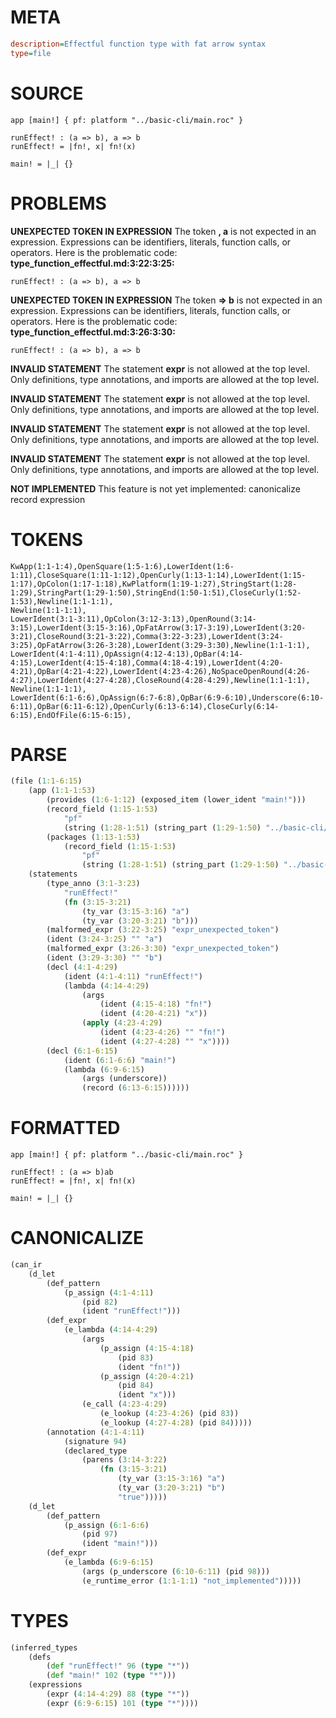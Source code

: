 # META
~~~ini
description=Effectful function type with fat arrow syntax
type=file
~~~
# SOURCE
~~~roc
app [main!] { pf: platform "../basic-cli/main.roc" }

runEffect! : (a => b), a => b
runEffect! = |fn!, x| fn!(x)

main! = |_| {}
~~~
# PROBLEMS
**UNEXPECTED TOKEN IN EXPRESSION**
The token **, a** is not expected in an expression.
Expressions can be identifiers, literals, function calls, or operators.
Here is the problematic code:
**type_function_effectful.md:3:22:3:25:**
```roc
runEffect! : (a => b), a => b
```


**UNEXPECTED TOKEN IN EXPRESSION**
The token **=> b** is not expected in an expression.
Expressions can be identifiers, literals, function calls, or operators.
Here is the problematic code:
**type_function_effectful.md:3:26:3:30:**
```roc
runEffect! : (a => b), a => b
```


**INVALID STATEMENT**
The statement **expr** is not allowed at the top level.
Only definitions, type annotations, and imports are allowed at the top level.

**INVALID STATEMENT**
The statement **expr** is not allowed at the top level.
Only definitions, type annotations, and imports are allowed at the top level.

**INVALID STATEMENT**
The statement **expr** is not allowed at the top level.
Only definitions, type annotations, and imports are allowed at the top level.

**INVALID STATEMENT**
The statement **expr** is not allowed at the top level.
Only definitions, type annotations, and imports are allowed at the top level.

**NOT IMPLEMENTED**
This feature is not yet implemented: canonicalize record expression

# TOKENS
~~~zig
KwApp(1:1-1:4),OpenSquare(1:5-1:6),LowerIdent(1:6-1:11),CloseSquare(1:11-1:12),OpenCurly(1:13-1:14),LowerIdent(1:15-1:17),OpColon(1:17-1:18),KwPlatform(1:19-1:27),StringStart(1:28-1:29),StringPart(1:29-1:50),StringEnd(1:50-1:51),CloseCurly(1:52-1:53),Newline(1:1-1:1),
Newline(1:1-1:1),
LowerIdent(3:1-3:11),OpColon(3:12-3:13),OpenRound(3:14-3:15),LowerIdent(3:15-3:16),OpFatArrow(3:17-3:19),LowerIdent(3:20-3:21),CloseRound(3:21-3:22),Comma(3:22-3:23),LowerIdent(3:24-3:25),OpFatArrow(3:26-3:28),LowerIdent(3:29-3:30),Newline(1:1-1:1),
LowerIdent(4:1-4:11),OpAssign(4:12-4:13),OpBar(4:14-4:15),LowerIdent(4:15-4:18),Comma(4:18-4:19),LowerIdent(4:20-4:21),OpBar(4:21-4:22),LowerIdent(4:23-4:26),NoSpaceOpenRound(4:26-4:27),LowerIdent(4:27-4:28),CloseRound(4:28-4:29),Newline(1:1-1:1),
Newline(1:1-1:1),
LowerIdent(6:1-6:6),OpAssign(6:7-6:8),OpBar(6:9-6:10),Underscore(6:10-6:11),OpBar(6:11-6:12),OpenCurly(6:13-6:14),CloseCurly(6:14-6:15),EndOfFile(6:15-6:15),
~~~
# PARSE
~~~clojure
(file (1:1-6:15)
	(app (1:1-1:53)
		(provides (1:6-1:12) (exposed_item (lower_ident "main!")))
		(record_field (1:15-1:53)
			"pf"
			(string (1:28-1:51) (string_part (1:29-1:50) "../basic-cli/main.roc")))
		(packages (1:13-1:53)
			(record_field (1:15-1:53)
				"pf"
				(string (1:28-1:51) (string_part (1:29-1:50) "../basic-cli/main.roc")))))
	(statements
		(type_anno (3:1-3:23)
			"runEffect!"
			(fn (3:15-3:21)
				(ty_var (3:15-3:16) "a")
				(ty_var (3:20-3:21) "b")))
		(malformed_expr (3:22-3:25) "expr_unexpected_token")
		(ident (3:24-3:25) "" "a")
		(malformed_expr (3:26-3:30) "expr_unexpected_token")
		(ident (3:29-3:30) "" "b")
		(decl (4:1-4:29)
			(ident (4:1-4:11) "runEffect!")
			(lambda (4:14-4:29)
				(args
					(ident (4:15-4:18) "fn!")
					(ident (4:20-4:21) "x"))
				(apply (4:23-4:29)
					(ident (4:23-4:26) "" "fn!")
					(ident (4:27-4:28) "" "x"))))
		(decl (6:1-6:15)
			(ident (6:1-6:6) "main!")
			(lambda (6:9-6:15)
				(args (underscore))
				(record (6:13-6:15))))))
~~~
# FORMATTED
~~~roc
app [main!] { pf: platform "../basic-cli/main.roc" }

runEffect! : (a => b)ab
runEffect! = |fn!, x| fn!(x)

main! = |_| {}
~~~
# CANONICALIZE
~~~clojure
(can_ir
	(d_let
		(def_pattern
			(p_assign (4:1-4:11)
				(pid 82)
				(ident "runEffect!")))
		(def_expr
			(e_lambda (4:14-4:29)
				(args
					(p_assign (4:15-4:18)
						(pid 83)
						(ident "fn!"))
					(p_assign (4:20-4:21)
						(pid 84)
						(ident "x")))
				(e_call (4:23-4:29)
					(e_lookup (4:23-4:26) (pid 83))
					(e_lookup (4:27-4:28) (pid 84)))))
		(annotation (4:1-4:11)
			(signature 94)
			(declared_type
				(parens (3:14-3:22)
					(fn (3:15-3:21)
						(ty_var (3:15-3:16) "a")
						(ty_var (3:20-3:21) "b")
						"true")))))
	(d_let
		(def_pattern
			(p_assign (6:1-6:6)
				(pid 97)
				(ident "main!")))
		(def_expr
			(e_lambda (6:9-6:15)
				(args (p_underscore (6:10-6:11) (pid 98)))
				(e_runtime_error (1:1-1:1) "not_implemented")))))
~~~
# TYPES
~~~clojure
(inferred_types
	(defs
		(def "runEffect!" 96 (type "*"))
		(def "main!" 102 (type "*")))
	(expressions
		(expr (4:14-4:29) 88 (type "*"))
		(expr (6:9-6:15) 101 (type "*"))))
~~~